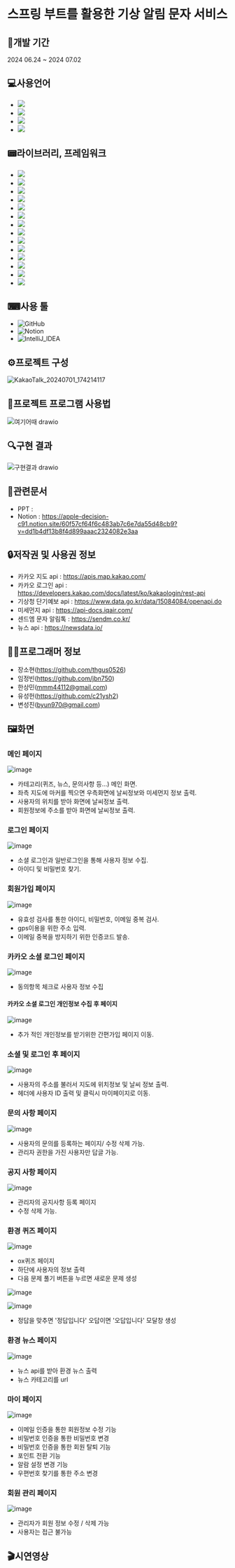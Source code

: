 
# 스프링 부트를 활용한 기상 알림 문자 서비스

## 📆개발 기간
2024 06.24 ~ 2024 07.02

## 💻사용언어
- <img src="https://img.shields.io/badge/JavaScript-F7DF1E?style=flat-square&logo=javascript&logoColor=black"/>
- <img src="https://img.shields.io/badge/CSS3-1572B6?style=flat-square&logo=css3&logoColor=white"/>
- <img src="https://img.shields.io/badge/HTML5-E34F26?style=flat-square&logo=html5&logoColor=white"/>
- <img src="https://img.shields.io/badge/java-007396?style=for-the-badge&logo=OpenJDK&logoColor=white">

## 📟라이브러리, 프레임워크
- <img src="https://img.shields.io/badge/Spring-6DB33F?style=for-the-badge&logo=Spring&logoColor=white">
- <img src="https://img.shields.io/badge/springboot-6DB33F?style=for-the-badge&logo=springboot&logoColor=white">
- <img src="https://img.shields.io/badge/Spring Security-6DB33F?style=for-the-badge&logo=Spring Security&logoColor=white">
- <img src="https://img.shields.io/badge/Thymeleaf-00FF00?style=flat-square&logoColor=white">
- <img src="https://img.shields.io/badge/Bootstrapap-7952B3?style=flat-square&logo=bootstrap&logoColor=white"/>
- <img src="https://img.shields.io/badge/jQuery-0769AD?style=flat-square&logo=jQuery&logoColor=white"/>
- <img src="https://img.shields.io/badge/GitHub-181717?style=flat-square&logo=GitHub&logoColor=white"/>
- <img src="https://img.shields.io/badge/Thymeleaf-C6EBBE?style=for-the-badge&logoColor=white">
- <img src="https://img.shields.io/badge/Ajax-4FB0C6?style=for-the-badge&logoColor=white">
- <img src="https://img.shields.io/badge/JPA-686868?style=for-the-badge&logoColor=white">
- <img src="https://img.shields.io/badge/mariaDB-003545?style=for-the-badge&logo=mariaDB&logoColor=white"> 
- <img src="https://img.shields.io/badge/HeidiSQL-DFD9E2?style=for-the-badge&logoColor=white">
- <img src="https://img.shields.io/badge/Lombok-E4D9FF?style=for-the-badge&logoColor=white">
- <img src="https://img.shields.io/badge/JSON-000000?style=flat-square&logo=json&logoColor=white"/>

## ⌨사용 툴
- ![GitHub](https://img.shields.io/badge/GitHub-181717?style=flat-square&logo=GitHub&logoColor=white)
- ![Notion](https://img.shields.io/badge/Notion-white?style=flat-square&logo=Notion&logoColor=000000)
- ![IntelliJ_IDEA](https://img.shields.io/badge/IntelliJ_IDEA-789AFE?style=flat-square&logo=IntelliJ%20IDEA&logoColor=white)

## ⚙프로젝트 구성
![KakaoTalk_20240701_174214117](https://github.com/thgus0526/Ezen_Spring_Boot_Project/assets/76036655/e366faf4-23c9-4419-a7a1-547e28484eb0)


## 💾프로젝트 프로그램 사용법
![여기어때 drawio](https://github.com/thgus0526/Ezen_Spring_Boot_Project/assets/76036655/3709527e-5489-4259-a41c-c156e834e882)

## 🔍구현 결과
![구현결과 drawio](https://github.com/thgus0526/Ezen_Spring_Boot_Project/assets/76036655/059af82c-ddee-4ebd-ad51-186e9e77d6d0)

## 📃관련문서
- PPT :
- Notion : https://apple-decision-c91.notion.site/60f57cf64f6c483ab7c6e7da55d48cb9?v=dd1b4df13b8f4d899aaac2324082e3aa 

## 🔒저작권 및 사용권 정보
- 카카오 지도 api : https://apis.map.kakao.com/
- 카카오 로그인 api : https://developers.kakao.com/docs/latest/ko/kakaologin/rest-api
- 기상청 단기예보 api : https://www.data.go.kr/data/15084084/openapi.do
- 미세먼지 api : https://api-docs.iqair.com/
- 센드엠 문자 알림톡 : https://sendm.co.kr/
- 뉴스 api : https://newsdata.io/

## 👨‍🦱프로그래머 정보

- 장소현(https://github.com/thgus0526)
- 임정빈(https://github.com/jbn750)
- 한상민([mmm44112@gmail.com](https://github.com/mmm44112?tab=repositories))
- 유성헌(https://github.com/c21ysh2)
- 변성진([byun970@gmail.com](https://github.com/byun970))

## 🖼화면

### 메인 페이지
![image](https://github.com/thgus0526/Ezen_Spring_Boot_Project/assets/76036655/48065140-c527-48b2-b665-aef212763db0)
- 카테고리(퀴즈, 뉴스, 문의사항 등...) 메인 화면.
- 좌측 지도에 마커를 찍으면 우측화면에 날씨정보와 미세먼지 정보 출력.
- 사용자의 위치를 받아 화면에 날씨정보 출력.
- 회원정보에 주소를 받아 화면에 날씨정보 출력.

### 로그인 페이지
![image](https://github.com/thgus0526/Ezen_Spring_Boot_Project/assets/76036655/0d45e362-f036-4a2a-89e9-5a65c0965cc0)
- 소셜 로그인과 일반로그인을 통해 사용자 정보 수집.
- 아이디 및 비밀번호 찾기.

### 회원가입 페이지
![image](https://github.com/thgus0526/Ezen_Spring_Boot_Project/assets/76036655/c25701f3-f80b-462f-996d-cabd3bab209a)
- 유효성 검사를 통한 아이디, 비밀번호, 이메일 중복 검사.
- gps이용을 위한 주소 입력.
- 이메일 중복을 방지하기 위한 인증코드 발송.

### 카카오 소셜 로그인 페이지
![image](https://github.com/thgus0526/Ezen_Spring_Boot_Project/assets/76036655/824b1656-ef6c-40c4-a93c-6e99f36e1417)
- 동의항목 체크로 사용자 정보 수집
#### 카카오 소셜 로그인 개인정보 수집 후 페이지
![image](https://github.com/thgus0526/Ezen_Spring_Boot_Project/assets/76036655/3cc4704e-bbea-4c51-affe-2a1b1ac43bb4)
- 추가 적인 개인정보를 받기위한 간편가입 페이지 이동.

### 소셜 및 로그인 후 페이지
![image](https://github.com/thgus0526/Ezen_Spring_Boot_Project/assets/76036655/dc3733f2-2649-4c5b-be0d-50b39d59f35a)
- 사용자의 주소를 불러서 지도에 위치정보 및 날씨 정보 출력.
- 헤더에 사용자 ID 출력 및 클릭시 마이페이지로 이동.

### 문의 사항 페이지
![image](https://github.com/thgus0526/Ezen_Spring_Boot_Project/assets/76036655/e5bd50e2-1657-4329-a3b2-2914bea4a646)
- 사용자의 문의를 등록하는 페이지/ 수정 삭제 가능.
- 관리자 권한을 가진 사용자만 답글 가능.

### 공지 사항 페이지
![image](https://github.com/thgus0526/Ezen_Spring_Boot_Project/assets/76036655/52be94b7-e0cc-4121-bd90-9037fb1e3d6a)
- 관리자의 공지사항 등록 페이지
- 수정 삭제 가능.

### 환경 퀴즈 페이지
![image](https://github.com/thgus0526/Ezen_Spring_Boot_Project/assets/76036655/5e6681d7-ebe9-42d6-b187-839da9f99853)
- ox퀴즈 페이지
- 하단에 사용자의 정보 출력
- 다음 문제 풀기 버튼을 누르면 새로운 문제 생성

![image](https://github.com/thgus0526/Ezen_Spring_Boot_Project/assets/76036655/ec5ffc4b-c4ac-4763-840d-78370775508d)

![image](https://github.com/thgus0526/Ezen_Spring_Boot_Project/assets/76036655/32bf16e1-3ac6-4bd4-9593-fc1f3138957e)
- 정답을 맞추면 '정답입니다' 오답이면 '오답입니다' 모달창 생성

### 환경 뉴스 페이지
![image](https://github.com/thgus0526/Ezen_Spring_Boot_Project/assets/76036655/de8c4da9-f53f-4834-9821-1a1be554471b)
- 뉴스 api를 받아 환경 뉴스 출력
- 뉴스 카테고리를 url

### 마이 페이지
![image](https://github.com/thgus0526/Ezen_Spring_Boot_Project/assets/76036655/e499f6e1-161f-4c06-a7c9-f4a35b958928)
- 이메일 인증을 통한 회원정보 수정 기능
- 비밀번호 인증을 통한 비밀번호 변경
- 비밀번호 인증을 통한 회원 탈퇴 기능
- 포인트 전환 기능
- 알람 설정 변경 기능
- 우편번호 찾기를 통한 주소 변경

### 회원 관리 페이지
![image](https://github.com/thgus0526/Ezen_Spring_Boot_Project/assets/76036655/b1c31cf4-9bee-4356-9c1c-f5e33498da4c)
- 관리자가 회원 정보 수정 / 삭제 가능
- 사용자는 접근 불가능
## 🎬시연영상
  
